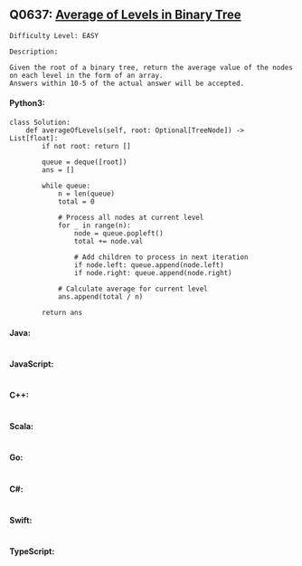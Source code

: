 ## Q0637: [Average of Levels in Binary Tree](https://leetcode.com/problems/average-of-levels-in-binary-tree/)

```
Difficulty Level: EASY
```

```
Description:

Given the root of a binary tree, return the average value of the nodes on each level in the form of an array.
Answers within 10-5 of the actual answer will be accepted.
```

#### Python3:

```
class Solution:
    def averageOfLevels(self, root: Optional[TreeNode]) -> List[float]:
        if not root: return []

        queue = deque([root])
        ans = []

        while queue:
            n = len(queue)
            total = 0
            
            # Process all nodes at current level
            for _ in range(n):
                node = queue.popleft()
                total += node.val
                
                # Add children to process in next iteration
                if node.left: queue.append(node.left)
                if node.right: queue.append(node.right)
            
            # Calculate average for current level
            ans.append(total / n)

        return ans
```

#### Java:

```

```

#### JavaScript:

```

```

#### C++:

```

```

#### Scala:

```

```

#### Go:

```

```

#### C#:

```

```

#### Swift:

```

```

#### TypeScript:

```

```